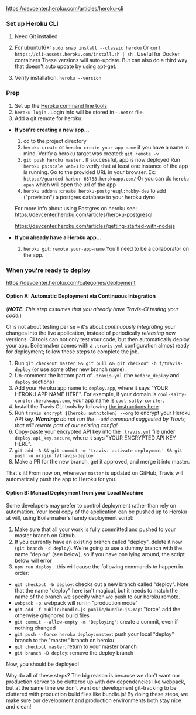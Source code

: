 https://devcenter.heroku.com/articles/heroku-cli


### Set up Heroku CLI

1. Need Git installed
2. For ubuntu16+: `sudo snap install --classic heroku`
Or `curl https://cli-assets.heroku.com/install.sh | sh` . Useful for Docker containers
These versions will auto-update. But can also do a third way that doesn't auto update by using apt-get.

3. Verify installation. `heroku --version`

### Prep

1.  Set up the [Heroku command line tools](https://devcenter.heroku.com/articles/heroku-cli)
2.  `heroku login` . Login info will be stored in `~.netrc` file.
3.  Add a git remote for heroku:

* **If you're creating a new app...**

  1. cd to the project directory
  2.  `heroku create` or `heroku create your-app-name` if you have a name in mind.
  Verify a heroku target was created: `git remote -v`
  3. `git push heroku master` . If successful, app is now deployed
  Run `heroku ps:scale web=1` to verify that at least one instance of the app is running.
  Go to the provided URL in your browser. Ex: `https://guarded-harbor-65788.herokuapp.com/`
  Or you can do `heroku open` which will open the url of the app
  4.  `heroku addons:create heroku-postgresql:hobby-dev` to add ("provision") a postgres database to your heroku dyno

  For more info about using Postgres on heroku see: https://devcenter.heroku.com/articles/heroku-postgresql

  https://devcenter.heroku.com/articles/getting-started-with-nodejs

* **If you already have a Heroku app...**

  1.  `heroku git:remote your-app-name` You'll need to be a collaborator on the app.

### When you're ready to deploy

https://devcenter.heroku.com/categories/deployment

#### Option A: Automatic Deployment via Continuous Integration

(_**NOTE**: This step assumes that you already have Travis-CI testing your code._)

CI is not about testing per se – it's about _continuously integrating_ your changes into the live application, instead of periodically _releasing_ new versions. CI tools can not only test your code, but then automatically deploy your app. Boilermaker comes with a `.travis.yml` configuration almost ready for deployment; follow these steps to complete the job.

1.  Run `git checkout master && git pull && git checkout -b f/travis-deploy` (or use some other new branch name).
2.  Un-comment the bottom part of `.travis.yml` (the `before_deploy` and `deploy` sections)
3.  Add your Heroku app name to `deploy.app`, where it says "YOUR HEROKU APP NAME HERE". For example, if your domain is `cool-salty-conifer.herokuapp.com`, your app name is `cool-salty-conifer`.
4.  Install the Travis CLI tools by following [the instructions here](https://github.com/travis-ci/travis.rb#installation).
5.  Run `travis encrypt $(heroku auth:token) --org` to encrypt your Heroku API key. _**Warning:** do not run the `--add` command suggested by Travis, that will rewrite part of our existing config!_
6.  Copy-paste your encrypted API key into the `.travis.yml` file under `deploy.api_key.secure`, where it says "YOUR ENCRYPTED API KEY HERE".
7.  `git add -A && git commit -m 'travis: activate deployment' && git push -u origin f/travis-deploy`
8.  Make a PR for the new branch, get it approved, and merge it into master.

That's it! From now on, whenever `master` is updated on GitHub, Travis will automatically push the app to Heroku for you.

#### Option B: Manual Deployment from your Local Machine

Some developers may prefer to control deployment rather than rely on automation. Your local copy of the application can be pushed up to Heroku at will, using Boilermaker's handy deployment script:

1.  Make sure that all your work is fully committed and pushed to your master branch on Github.
2.  If you currently have an existing branch called "deploy", delete it now (`git branch -d deploy`). We're going to use a dummy branch with the name "deploy" (see below), so if you have one lying around, the script below will error
3.  `npm run deploy` - this will cause the following commands to happen in order:

* `git checkout -b deploy`: checks out a new branch called "deploy". Note that the name "deploy" here isn't magical, but it needs to match the name of the branch we specify when we push to our heroku remote.
* `webpack -p`: webpack will run in "production mode"
* `git add -f public/bundle.js public/bundle.js.map`: "force" add the otherwise gitignored build files
* `git commit --allow-empty -m 'Deploying'`: create a commit, even if nothing changed
* `git push --force heroku deploy:master`: push your local "deploy" branch to the "master" branch on heroku
* `git checkout master`: return to your master branch
* `git branch -D deploy`: remove the deploy branch

Now, you should be deployed!

Why do all of these steps? The big reason is because we don't want our production server to be cluttered up with dev dependencies like webpack, but at the same time we don't want our development git-tracking to be cluttered with production build files like bundle.js! By doing these steps, we make sure our development and production environments both stay nice and clean!
